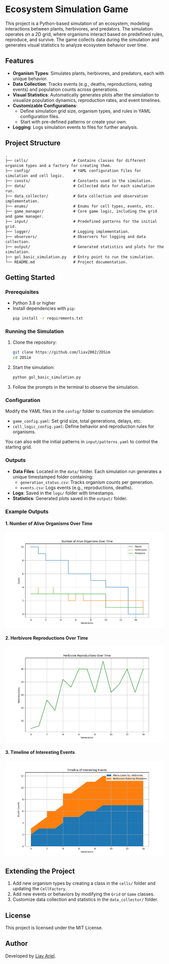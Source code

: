 
# Ecosystem Simulation Game

This project is a Python-based simulation of an ecosystem, modeling interactions between plants, herbivores, and predators. The simulation operates on a 2D grid, where organisms interact based on predefined rules, reproduce, and survive. The game collects data during the simulation and generates visual statistics to analyze ecosystem behavior over time.

## Features

- **Organism Types**: Simulates plants, herbivores, and predators, each with unique behavior.
- **Data Collection**: Tracks events (e.g., deaths, reproductions, eating events) and population counts across generations.
- **Visual Statistics**: Automatically generates plots after the simulation to visualize population dynamics, reproduction rates, and event timelines.
- **Customizable Configurations**:
  - Define simulation grid size, organism types, and rules in YAML configuration files.
  - Start with pre-defined patterns or create your own.
- **Logging**: Logs simulation events to files for further analysis.

## Project Structure

```
.
├── cells/                    # Contains classes for different organism types and a factory for creating them.
├── config/                   # YAML configuration files for simulation and cell logic.
├── consts/                   # Constants used in the simulation.
├── data/                     # Collected data for each simulation run.
├── data_collector/           # Data collection and observation implementation.
├── enums/                    # Enums for cell types, events, etc.
├── game_manager/             # Core game logic, including the grid and game manager.
├── input/                    # Predefined patterns for the initial grid.
├── logger/                   # Logging implementation.
├── observers/                # Observers for logging and data collection.
├── output/                   # Generated statistics and plots for the simulation.
├── gol_basic_simulation.py   # Entry point to run the simulation.
└── README.md                 # Project documentation.
```

## Getting Started

### Prerequisites

- Python 3.8 or higher
- Install dependencies with `pip`:
  ```bash
  pip install -r requirements.txt
  ```

### Running the Simulation

1. Clone the repository:
   ```bash
   git clone https://github.com/liav2002/2DSim
   cd 2DSim
   ```

2. Start the simulation:
   ```bash
   python gol_basic_simulation.py
   ```

3. Follow the prompts in the terminal to observe the simulation.

### Configuration

Modify the YAML files in the `config/` folder to customize the simulation:
- `game_config.yaml`: Set grid size, total generations, delays, etc.
- `cell_logic_config.yaml`: Define behavior and reproduction rules for organisms.

You can also edit the initial patterns in `input/patterns.yaml` to control the starting grid.

### Outputs

- **Data Files**: Located in the `data/` folder. Each simulation run generates a unique timestamped folder containing:
  - `generation_status.csv`: Tracks organism counts per generation.
  - `events.csv`: Logs events (e.g., reproductions, deaths).
- **Logs**: Saved in the `logs/` folder with timestamps.
- **Statistics**: Generated plots saved in the `output/` folder.

### Example Outputs

#### 1. Number of Alive Organisms Over Time
![Alive Organisms Over Time](./output/20-11-24_13-44-51/alive_organisms_over_time.png)

#### 2. Herbivore Reproductions Over Time
![Herbivore Reproductions Over Time](./output/20-11-24_13-44-51/herbivore_reproductions.png)

#### 3. Timeline of Interesting Events
![Interesting Events Timeline](./output/20-11-24_13-44-51/interesting_events_timeline.png)

## Extending the Project

1. Add new organism types by creating a class in the `cells/` folder and updating the `CellFactory`.
2. Add new events or behaviors by modifying the `Grid` or `Game` classes.
3. Customize data collection and statistics in the `data_collector/` folder.

## License

This project is licensed under the MIT License.

## Author

Developed by [Liav Ariel](https://github.com/liav2002).
